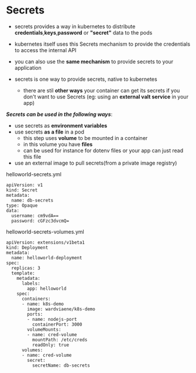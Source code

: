 # Secrets
- secrets provides a way in kubernetes to distribute **credentials**,**keys**,**password** or **"secret"** data to the pods

- kubernetes itself uses this Secrets mechanism to provide the credentials to access the internal API
- you can also use the **same mechanism** to provide secrets to your application

- secrets is one way to provide secrets, native to kubernetes 

   - there are stil **other ways** your container can get its secrets if you don't want to use Secrets (eg: using an **external valt service** in your app)

***Secrets can be used in the following ways***:

  - use secrets as **environment variables**
  - use secrets **as a file** in a pod
     - this step uses **volume** to be mounted in a container
     - in this volume you have **files**
     - can be used for instance for dotenv files or your app can just read this file
 - use an external image to pull secrets(from a private image registry)

helloworld-secrets.yml

```
apiVersion: v1
kind: Secret
metadata:
  name: db-secrets
type: Opaque
data:
  username: cm9vdA==
  password: cGFzc3dvcmQ=
 ```
helloworld-secrets-volumes.yml
```
apiVersion: extensions/v1beta1
kind: Deployment
metadata:
  name: helloworld-deployment
spec:
  replicas: 3
  template:
    metadata:
      labels:
        app: helloworld
    spec:
      containers:
      - name: k8s-demo
        image: wardviaene/k8s-demo
        ports:
        - name: nodejs-port
          containerPort: 3000
        volumeMounts:
        - name: cred-volume
          mountPath: /etc/creds
          readOnly: true
      volumes:
      - name: cred-volume
        secret: 
          secretName: db-secrets
```
